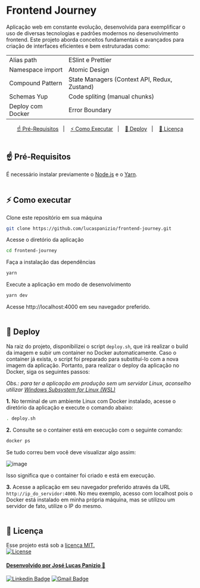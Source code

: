 <h1 align="left">Frontend Journey</h1>
<p align="left">  
  Aplicação web em constante evolução, desenvolvida para exemplificar o uso de diversas tecnologias e padrões modernos no desenvolvimento frontend. Este projeto aborda conceitos fundamentais e avançados para criação de interfaces eficientes e bem estruturadas como:
</p>

|                                   |                                    |
| --------------------------------- | ---------------------------------- |
| Alias path                        | ESlint e Prettier                  |
| Namespace import                  | Atomic Design                      |
| Compound Pattern                  | State Managers (Context API, Redux, Zustand) |
| Schemas Yup                       | Code spliting (manual chunks)      |
| Deploy com Docker                 | Error Boundary                     |


<p align="center">
  <a href="#-pré-requisitos">☝ Pré-Requisitos</a>&nbsp;&nbsp;&nbsp;|&nbsp;&nbsp;&nbsp;
  <a href="#-como-executar">⚡ Como Executar</a>&nbsp;&nbsp;&nbsp;|&nbsp;&nbsp;&nbsp;
  <a href="#-deploy">🚀 Deploy</a>&nbsp;&nbsp;&nbsp;|&nbsp;&nbsp;&nbsp;
  <a href="#-licença">📜 Licença</a>
  <br><br>

## ☝ Pré-Requisitos

É necessário instalar previamente o <a href="https://nodejs.org/en">Node.js</a> e o <a href="https://classic.yarnpkg.com/lang/en/docs/install/#windows-stable">Yarn</a>.
</br></br>

## ⚡ Como executar

Clone este repositório em sua máquina

```bash
git clone https://github.com/lucaspanizio/frontend-journey.git
```

Acesse o diretório da aplicação

```bash
cd frontend-journey
```

Faça a instalação das dependências

```bash
yarn
```

Execute a aplicação em modo de desenvolvimento

```bash
yarn dev
```

Acesse http://localhost:4000 em seu navegador preferido.
<br><br>

## 🚀 Deploy

Na raiz do projeto, disponibilizei o script `deploy.sh`, que irá realizar o build da imagem e subir um container no Docker automaticamente. Caso o container já exista, o script foi preparado para substituí-lo com a nova imagem da aplicação.
Portanto, para realizar o deploy da aplicação no Docker, siga os seguintes passos:

_Obs.: para ter a aplicação em produção sem um servidor Linux, aconselho utilizar [Windows Subsystem for Linux (WSL)](https://learn.microsoft.com/pt-br/windows/wsl/install)_

<b>1.</b> No terminal de um ambiente Linux com Docker instalado, acesse o diretório da aplicação e execute o comando abaixo:

```bash
. deploy.sh
```

<b>2.</b> Consulte se o container está em execução com o seguinte comando:

```bash
docker ps
```

Se tudo correu bem você deve visualizar algo assim:

![image](https://github.com/user-attachments/assets/5785d278-c328-4775-9746-aac7e2a1528e)

Isso significa que o container foi criado e está em execução.

<b>3.</b> Acesse a aplicação em seu navegador preferido através da URL `http://ip_do_servidor:4000`.
No meu exemplo, acesso com localhost pois o Docker está instalado em minha própria máquina, mas se utilizou um servidor de fato, utilize o IP do mesmo.
</br></br>

## 📜 Licença

<p>Esse projeto está sob a <a href="https://github.com/lucaspanizio/frontend-journey/blob/main/LICENSE">licença MIT.<br>
<a href="https://github.com/lucaspanizio/frontend-journey/blob/main/LICENSE"><img alt="License" src="https://img.shields.io/static/v1?label=license&message=MIT&color=49AA26&labelColor=000000">
</p>

#### Desenvolvido por José Lucas Panizio 🖖

[![Linkedin Badge](https://img.shields.io/badge/-LinkedIn-blue?style=flat-square&logo=Linkedin&logoColor=white&link=https://www.linkedin.com/in/lucaspanizio/)](https://www.linkedin.com/in/lucaspanizio/)
[![Gmail Badge](https://img.shields.io/badge/-Gmail-ff0000?style=flat-square&labelColor=ff0000&logo=gmail&logoColor=white&link=mailto:lucaspanizio@gmail.com)](mailto:lucaspanizio@gmail.com)
